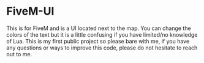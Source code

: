 # FiveM-UI
This is for FiveM and is a UI located next to the map. You can change the colors of the text but it is a little confusing if you have limited/no knowledge of Lua. This is my first public project so please bare with me, if you have any questions or ways to improve this code, please do not hesitate to reach out to me. 
